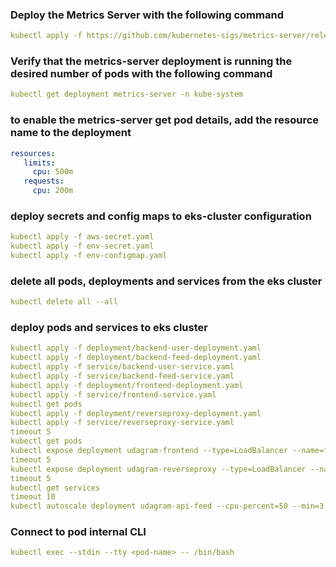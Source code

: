 ### Deploy the Metrics Server with the following command
```yaml
kubectl apply -f https://github.com/kubernetes-sigs/metrics-server/releases/latest/download/components.yaml
```

### Verify that the metrics-server deployment is running the desired number of pods with the following command
```yaml
kubectl get deployment metrics-server -n kube-system
```

### to enable the metrics-server get pod details, add the resource name to the deployment
```yaml
resources:
   limits:
     cpu: 500m
   requests:
     cpu: 200m
```

### deploy secrets and config maps to eks-cluster configuration
```yaml
kubectl apply -f aws-secret.yaml
kubectl apply -f env-secret.yaml
kubectl apply -f env-configmap.yaml

```
### delete all pods, deployments and services from the eks cluster
```yaml
kubectl delete all --all
```

### deploy pods and services to eks cluster
```yaml
kubectl apply -f deployment/backend-user-deployment.yaml
kubectl apply -f deployment/backend-feed-deployment.yaml
kubectl apply -f service/backend-user-service.yaml
kubectl apply -f service/backend-feed-service.yaml
kubectl apply -f deployment/frontend-deployment.yaml
kubectl apply -f service/frontend-service.yaml
kubectl get pods
kubectl apply -f deployment/reverseproxy-deployment.yaml
kubectl apply -f service/reverseproxy-service.yaml
timeout 5
kubectl get pods
kubectl expose deployment udagram-frontend --type=LoadBalancer --name=frontend-ingress
timeout 5
kubectl expose deployment udagram-reverseproxy --type=LoadBalancer --name=reversproxy-ingress
timeout 5
kubectl get services
timeout 10
kubectl autoscale deployment udagram-api-feed --cpu-percent=50 --min=3 --max=5
```

### Connect to pod internal CLI
```yaml
kubectl exec --stdin --tty <pod-name> -- /bin/bash

```
